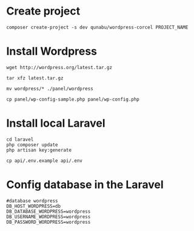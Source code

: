 # Create project 
```
composer create-project -s dev qunabu/wordpress-corcel PROJECT_NAME
```
# Install Wordpress
```
wget http://wordpress.org/latest.tar.gz

tar xfz latest.tar.gz

mv wordpress/* ./panel/wordpress

cp panel/wp-config-sample.php panel/wp-config.php
```

# Install local Laravel
```
cd laravel
php composer update
php artisan key:generate

cp api/.env.example api/.env

```

# Config database in the Laravel
```
#database wordpress
DB_HOST_WORDPRESS=db
DB_DATABASE_WORDPRESS=wordpress
DB_USERNAME_WORDPRESS=wordpress
DB_PASSWORD_WORDPRESS=wordpress

``` 

